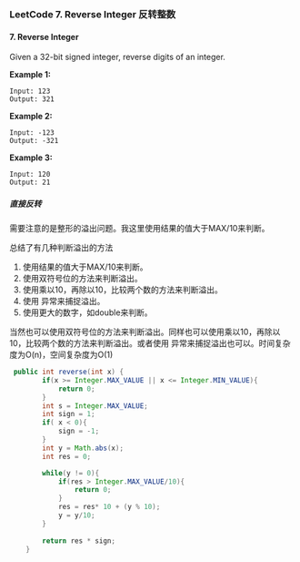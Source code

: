 ### LeetCode 7. Reverse Integer 反转整数

#### 7. Reverse Integer

Given a 32-bit signed integer, reverse digits of an integer.

**Example 1:**

```
Input: 123
Output: 321
```

**Example 2:**

```
Input: -123
Output: -321
```

**Example 3:**

```
Input: 120
Output: 21
```

##### 直接反转

需要注意的是整形的溢出问题。我这里使用结果的值大于MAX/10来判断。

总结了有几种判断溢出的方法

1. 使用结果的值大于MAX/10来判断。
2. 使用双符号位的方法来判断溢出。
3. 使用乘以10，再除以10，比较两个数的方法来判断溢出。
4. 使用 异常来捕捉溢出。
5. 使用更大的数字，如double来判断。

当然也可以使用双符号位的方法来判断溢出。同样也可以使用乘以10，再除以10，比较两个数的方法来判断溢出。或者使用 异常来捕捉溢出也可以。时间复杂度为O(n)，空间复杂度为O(1)

```java
 public int reverse(int x) {
        if(x >= Integer.MAX_VALUE || x <= Integer.MIN_VALUE){
            return 0;
        }
        int s = Integer.MAX_VALUE;
        int sign = 1;
        if( x < 0){
            sign = -1;
        }
        int y = Math.abs(x);
        int res = 0;

        while(y != 0){          
            if(res > Integer.MAX_VALUE/10){
                return 0;
            }
            res = res* 10 + (y % 10);
            y = y/10;
        }
        
        return res * sign;   
    }
```

